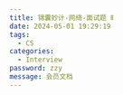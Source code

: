 ```yaml
---
title: 锦囊妙计-网络-面试题 Ⅱ
date: 2024-05-01 19:29:19
tags: 
  - CS 
categories: 
  - Interview
password: zzy   
message: 会员文档
---
```

